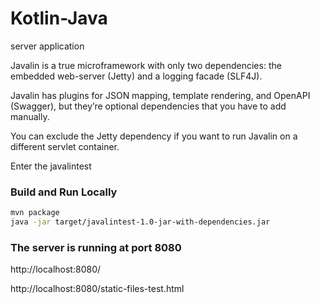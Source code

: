 # Kotlin-Java

server application

Javalin is a true microframework with only two dependencies: the embedded web-server (Jetty) and a logging facade (SLF4J).

Javalin has plugins for JSON mapping, template rendering, and OpenAPI (Swagger), but they’re optional dependencies that you have to add manually.

You can exclude the Jetty dependency if you want to run Javalin on a different servlet container.

Enter the javalintest

### Build and Run Locally

```bash
mvn package
java -jar target/javalintest-1.0-jar-with-dependencies.jar
```

### The server is running at port 8080

http://localhost:8080/

http://localhost:8080/static-files-test.html


